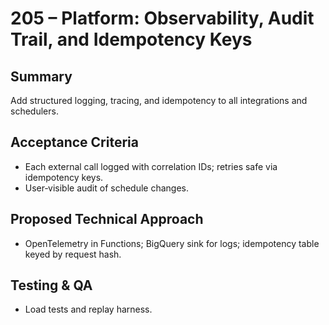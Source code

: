 # 205 – Platform: Observability, Audit Trail, and Idempotency Keys

## Summary
Add structured logging, tracing, and idempotency to all integrations and schedulers.

## Acceptance Criteria
- Each external call logged with correlation IDs; retries safe via idempotency keys.
- User‑visible audit of schedule changes.

## Proposed Technical Approach
- OpenTelemetry in Functions; BigQuery sink for logs; idempotency table keyed by request hash.

## Testing & QA
- Load tests and replay harness.

